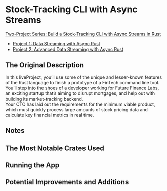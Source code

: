 # Stock-Tracking CLI with Async Streams

[Two-Project Series: Build a Stock-Tracking CLI with Async Streams in Rust](https://www.manning.com/liveprojectseries/async-streams-in-rust-ser)

- [Project 1: Data Streaming with Async Rust](https://www.manning.com/liveproject/data-streaming-with-async-rust)
- [Project 2: Advanced Data Streaming with Async Rust](https://www.manning.com/liveproject/advanced-data-streaming-with-async-rust)

## The Original Description
In this liveProject, you’ll use some of the unique and lesser-known features of the Rust language to finish a prototype of a FinTech command line tool.  
You’ll step into the shoes of a developer working for Future Finance Labs, an exciting startup that’s aiming to disrupt mortgages, and help out with building its market-tracking backend.  
Your CTO has laid out the requirements for the minimum viable product, which must quickly process large amounts of stock pricing data and calculate key financial metrics in real time.

## Notes

## The Most Notable Crates Used

## Running the App

## Potential Improvements and Additions
